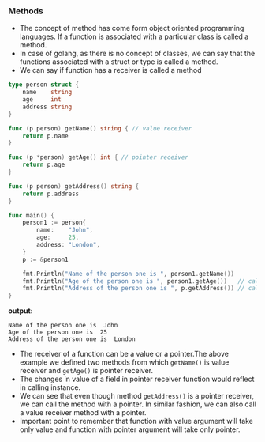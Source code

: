 ### Methods 
* The concept of method has come form object oriented programming languages. If a function is associated with a particular class is called a method.
* In case of golang, as there is no concept of classes, we can say that the functions associated with a struct or type is called a method. 
* We can say if function has a receiver is called a method
```go
type person struct {
	name    string
	age     int
	address string
}

func (p person) getName() string { // value receiver
	return p.name
}

func (p *person) getAge() int { // pointer receiver
	return p.age
}

func (p person) getAddress() string {
	return p.address
}

func main() {
	person1 := person{
		name:    "John",
		age:     25,
		address: "London",
	}
    p := &person1

    fmt.Println("Name of the person one is ", person1.getName())
    fmt.Println("Age of the person one is ", person1.getAge())   // calling without a pointer even receives pointer
    fmt.Println("Address of the person one is ", p.getAddress()) // calling with a pointer even receives value
}
```
**output:**
```
Name of the person one is  John
Age of the person one is  25
Address of the person one is  London
```  
* The receiver of a function can be a value or a pointer.The above example we defined two methods from which `getName()` is value receiver and `getAge()`
is pointer receiver.
* The changes in value of a field in pointer receiver function would reflect in calling instance.
* We can see that even though method `getAddress()` is a pointer receiver, we can call the method with a pointer. In similar fashion, we can also
call a value receiver method with a pointer.
* Important point to remember that function with value argument will take only value and function with pointer argument will take only pointer.